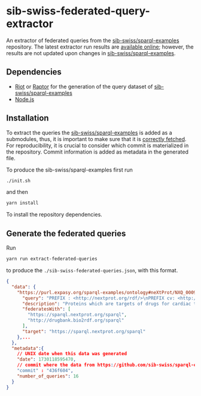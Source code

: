 # sib-swiss-federated-query-extractor

An extractor of federated queries from the [sib-swiss/sparql-examples](https://github.com/sib-swiss/sparql-examples) repository.
The latest extractor run results are [available online](./sib-swiss-federated-queries.json); however, the results are not updated upon changes in [sib-swiss/sparql-examples](https://github.com/sib-swiss/sparql-examples).

## Dependencies
- [Riot](https://jena.apache.org/documentation/io/) or [Raptor](https://librdf.org/raptor/) for the generation of the query dataset of [sib-swiss/sparql-examples](https://github.com/sib-swiss/sparql-examples)
- [Node.js](https://nodejs.org/en)

## Installation
To extract the queries the [sib-swiss/sparql-examples](https://github.com/sib-swiss/sparql-examples) is added as a submodules,
thus, it is important to make sure that it is [correctly fetched](https://git-scm.com/book/en/v2/Git-Tools-Submodules).
For reproducibility, it is crucial to consider which commit is materialized in the repository.
Commit information is added as metadata in the generated file.

To produce the sib-swiss/sparql-examples first run

```sh
./init.sh
```

and then
```sh
yarn install
```

To install the repository dependencies.

## Generate the federated queries

Run 

```sh
yarn run extract-federated-queries
```

to produce the `./sib-swiss-federated-queries.json`, with this format.

```json
{
  "data": {
    "https://purl.expasy.org/sparql-examples/ontology#neXtProt/NXQ_00091": {
      "query": "PREFIX : <http://nextprot.org/rdf/>\nPREFIX cv: <http://nextprot.org/rdf/terminology/>\n\nselect distinct ?entry where {\n  service <http://drugbank.bio2rdf.org/sparql> {\n    select distinct ?uniprot WHERE {\n\t?drug <http://bio2rdf.org/drugbank_vocabulary:target> ?drugTarget .\n\t?drug <http://bio2rdf.org/drugbank_vocabulary:x-atc> ?atcCode.\n    ?drugTarget <http://bio2rdf.org/drugbank_vocabulary:x-uniprot> ?uniprot .\n\tfilter(!contains(str(?uniprot),\"_\"))\n\tfilter(contains(str(?atcCode), \"atc:C01\" )) # ATC starting with C01 means therapeutic subgroup for cardiac therapy\n    }\n  }\n  BIND (IRI(CONCAT(\"http://nextprot.org/rdf/entry/NX_\",substr(str(?uniprot),28,6))) as ?entry) # cast drugbank id to neXtprot entry\n}",
      "description": "Proteins which are targets of drugs for cardiac therapy",
      "federatesWith": [
        "https://sparql.nextprot.org/sparql",
        "http://drugbank.bio2rdf.org/sparql"
      ],
      "target": "https://sparql.nextprot.org/sparql"
    },...
  },
  "metadata":{
    // UNIX date when this data was generated
    "date": 1730118595470,
    // commit where the data from https://github.com/sib-swiss/sparql-examples was produced
    "commit" : "436f604",
    "number_of_queries": 16
  }
}
```
